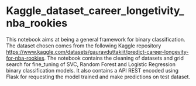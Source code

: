 # Kaggle_dataset_career_longetivity_nba_rookies

This notebook aims at being a general framework for binary classification. The dataset chosen comes from the following Kaggle repository https://www.kaggle.com/datasets/gauravduttakiit/predict-career-longevity-for-nba-rookies.
The notebook contains the cleaning of datasets and grid search for fine_tuning of SVC, Random Forest and Logistic Regression binary classification models. It also contains a API REST encoded using Flask for requesting the model trained and make predictions on test dataset.	